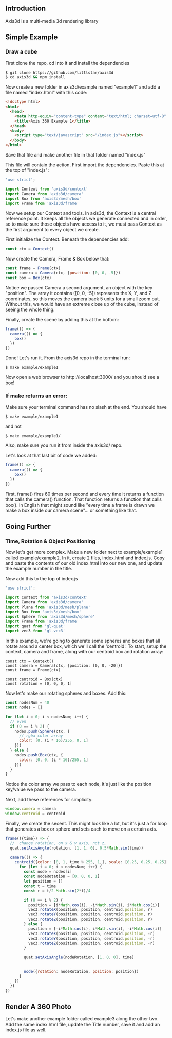 ## Introduction
Axis3d is a multi-media 3d rendering library

## Simple Example
### Draw a cube

First clone the repo, cd into it and install the dependencies

```bash
$ git clone https://github.com/littlstar/axis3d
$ cd axis3d && npm install
```

Now create a new folder in axis3d/example named "example1" and add
a file named "index.html" with this code:
```html
<!doctype html>
<html>
  <head>
    <meta http-equiv="content-type" content="text/html; charset=utf-8" />
    <title>Axis 360 Example 1</title>
  </head>
  <body>
    <script type="text/javascript" src="/index.js"></script>
  </body>
</html>
```
Save that file and make another file in that folder named "index.js"

This file will contain the action. First import the dependencies.
Paste this at the top of "index.js":

```javascript
'use strict';

import Context from 'axis3d/context'
import Camera from 'axis3d/camera'
import Box from 'axis3d/mesh/box'
import Frame from 'axis3d/frame'
```
Now we setup our Context and tools. 
In axis3d, the Context is a central reference point. It keeps all the objects we generate 
connected and in order, so to make sure those objects have access to it, we must pass Context
as the first argument to every object we create.

First initialize the Context. Beneath the dependencies add:
```javascript
const ctx = Context()
```

Now create the Camera, Frame & Box below that:
```javascript
const frame = Frame(ctx)
const camera = Camera(ctx, {position: [0, 0, -5]})
const box = Box(ctx)
```

Notice we passed Camera a second argument, an object with the key "position". The array it contains ([0, 0, -5])
represents the X, Y, and Z coordinates, so this moves the camera back 5 units for a small zoom out.
Without this, we would have an extreme close up of the cube, instead of seeing the whole thing.

Finally, create the scene by adding this at the bottom:
```javascript
frame(() => {
  camera(() => {
    box()
  })
})
```
Done! Let's run it.
From the axis3d repo in the terminal run:
```bash
$ make example/example1
```

Now open a web browser to http://localhost:3000/ and you should see a box!

### If make returns an error:
Make sure your terminal command has no slash at the end. You should have 
```javascript
$ make example/example1 
```
and not
```
$ make example/example1/
```
Also, make sure you run it from inside the axis3d/ repo.


Let's look at that last bit of code we added:
```javascript
frame(() => {
  camera(() => {
    box()
  })
})
```

First, frame() fires 60 times per second and every time it returns a function that calls the camera() function. 
That function returns a function that calls box(). In English that might sound like "every time a frame
is drawn we make a box inside our camera scene"... or something like that.

## Going Further
### Time, Rotation & Object Positioning

Now let's get more complex. Make a new folder next to example/example1
called example/example2. In it, create 2 files, index.html and index.js.
Copy and paste the contents of our old index.html into our new one, and
update the example number in the title.

Now add this to the top of index.js
```javascript
'use strict';

import Context from 'axis3d/context'
import Camera from 'axis3d/camera'
import Plane from 'axis3d/mesh/plane'
import Box from 'axis3d/mesh/box'
import Sphere from 'axis3d/mesh/sphere'
import Frame from 'axis3d/frame'
import quat from 'gl-quat'
import vec3 from 'gl-vec3'
````

In this example, we're going to generate some spheres and boxes that all rotate around a center
box, which we'll call the 'centroid'. 
To start, setup the context, camera and frame, along with our centroid box and rotation array:
```
const ctx = Context()
const camera = Camera(ctx, {position: [0, 0, -20]})
const frame = Frame(ctx)

const centroid = Box(ctx)
const rotation = [0, 0, 0, 1]
```

Now let's make our rotating spheres and boxes. Add this:
```javascript
const nodesNum = 40
const nodes = []

for (let i = 0; i < nodesNum; i++) {
  // even
  if (0 == i % 2) {
    nodes.push(Sphere(ctx, {
      // rgba color array
      color: [0, (i * 16)/255, 0, 1]
    }))
  } else {
    nodes.push(Box(ctx, {
      color: [0, 0, (i * 16)/255, 1]
    }))
  }
}
```
Notice the color array we pass to each node, it's just like the position key/value we pass to the camera.

Next, add these references for simplicity:
```javascript
window.camera = camera
window.centroid = centroid
```

Finally, we create the secent. This might look like a lot, but it's just 
a for loop that generates a box or sphere and sets each to move on a certain axis.

```javascript
frame(({time}) => {
  //  change rotation, on x & y axis, not z, 
  quat.setAxisAngle(rotation, [1, 1, 0], 0.5*Math.sin(time))

  camera(() => {
    centroid({color: [0, 1, time % 255, 1,], scale: [0.25, 0.25, 0.25], rotation}, () => {
      for (let i = 0; i < nodesNum; i++) {
        const node = nodes[i]
        const nodeRotation = [0, 0, 0, 1]
        let position = []
        const t = time
        const r = t/2-Math.sin(2*t)/4

        if (0 == i % 2) {
          position = [i*Math.cos(i), -i*Math.sin(i), i*Math.cos(i)]
          vec3.rotateX(position, position, centroid.position, r)
          vec3.rotateY(position, position, centroid.position, r)
          vec3.rotateZ(position, position, centroid.position, r)
        } else {
          position = [-i*Math.cos(i), i*Math.sin(i), -i*Math.cos(i)]
          vec3.rotateX(position, position, centroid.position, -r)
          vec3.rotateY(position, position, centroid.position, -r)
          vec3.rotateZ(position, position, centroid.position, -r)
        }

        quat.setAxisAngle(nodeRotation, [1, 0, 0], time)

        
        node({rotation: nodeRotation, position: position})
      }
    })
  })
})
```

## Render A 360 Photo
Let's make another example folder called example3 along the other two.
Add the same index.html file, update the Title number, save it and add an index.js file as well.

